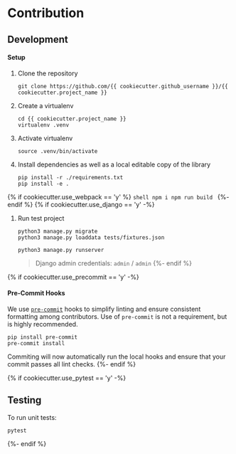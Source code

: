 # Contribution

## Development

#### Setup

1. Clone the repository
    ```shell
    git clone https://github.com/{{ cookiecutter.github_username }}/{{ cookiecutter.project_name }}
    ```
1. Create a virtualenv
    ```shell
    cd {{ cookiecutter.project_name }}
    virtualenv .venv
    ```
1. Activate virtualenv
    ```shell
    source .venv/bin/activate
    ```
1. Install dependencies as well as a local editable copy of the library
    ```shell
    pip install -r ./requirements.txt
    pip install -e .
    ```
{% if cookiecutter.use_webpack == 'y' %}
    ```shell
    npm i
    npm run build
    ```
{%- endif %}
{% if cookiecutter.use_django == 'y' -%}
1. Run test project
	```shell
	python3 manage.py migrate
	python3 manage.py loaddata tests/fixtures.json
	```

	```shell
	python3 manage.py runserver
	```

	> Django admin credentials: `admin` / `admin`
{%- endif %}

{% if cookiecutter.use_precommit == 'y' -%}
#### Pre-Commit Hooks

We use [`pre-commit`](https://pre-commit.com/) hooks to simplify linting
and ensure consistent formatting among contributors. Use of `pre-commit`
is not a requirement, but is highly recommended.

```shell
pip install pre-commit
pre-commit install
```

Commiting will now automatically run the local hooks and ensure that
your commit passes all lint checks.
{%- endif %}

{% if cookiecutter.use_pytest == 'y' -%}
## Testing

To run unit tests:

```shell
pytest
```
{%- endif %}
